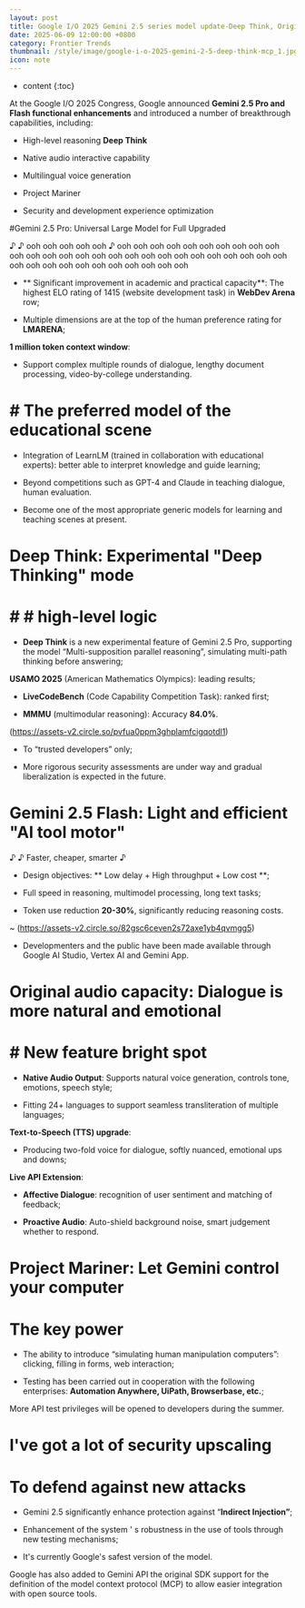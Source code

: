 ```yaml
---
layout: post
title: Google I/O 2025 Gemini 2.5 series model update-Deep Think, Original Audio Interactivity, Computer Operating Capability, Support to MCP...
date: 2025-06-09 12:00:00 +0800
category: Frontier Trends
thumbnail: /style/image/google-i-o-2025-gemini-2-5-deep-think-mcp_1.jpg
icon: note
---
```

* content
{:toc}

At the Google I/O 2025 Congress, Google announced **Gemini 2.5 Pro and Flash functional enhancements** and introduced a number of breakthrough capabilities, including:

- High-level reasoning **Deep Think**

- Native audio interactive capability

- Multilingual voice generation

- Project Mariner

- Security and development experience optimization

#Gemini 2.5 Pro: Universal Large Model for Full Upgraded

♪ ♪ ooh ooh ooh ooh ooh ♪ ooh ooh ooh ooh ooh ooh ooh ooh ooh ooh ooh ooh ooh ooh ooh ooh ooh ooh ooh ooh ooh ooh ooh ooh ooh ooh ooh ooh ooh ooh ooh ooh ooh ooh ooh ooh ooh ooh

- ** Significant improvement in academic and practical capacity**: The highest ELO rating of 1415 (website development task) in **WebDev Arena** row;

- Multiple dimensions are at the top of the human preference rating for **LMARENA**;

**1 million token context window**:

- Support complex multiple rounds of dialogue, lengthy document processing, video-by-college understanding.

# # The preferred model of the educational scene #

- Integration of LearnLM (trained in collaboration with educational experts): better able to interpret knowledge and guide learning;

- Beyond competitions such as GPT-4 and Claude in teaching dialogue, human evaluation.

- Become one of the most appropriate generic models for learning and teaching scenes at present.

# Deep Think: Experimental "Deep Thinking" mode

# # # high-level logic #

- **Deep Think** is a new experimental feature of Gemini 2.5 Pro, supporting the model “Multi-supposition parallel reasoning”, simulating multi-path thinking before answering;

**USAMO 2025** (American Mathematics Olympics): leading results;

- **LiveCodeBench** (Code Capability Competition Task): ranked first;

- **MMMU** (multimodular reasoning): Accuracy **84.0%**.

(https://assets-v2.circle.so/pvfua0ppm3ghplamfcigqotdl1)

- To “trusted developers” only;

- More rigorous security assessments are under way and gradual liberalization is expected in the future.

# Gemini 2.5 Flash: Light and efficient "AI tool motor"

♪ ♪ Faster, cheaper, smarter ♪

- Design objectives: ** Low delay + High throughput + Low cost **;

- Full speed in reasoning, multimodel processing, long text tasks;

- Token use reduction **20-30%**, significantly reducing reasoning costs.

~ (https://assets-v2.circle.so/82gsc6ceven2s72axe1yb4qvmgg5)

- Developmenters and the public have been made available through Google AI Studio, Vertex AI and Gemini App.

# Original audio capacity: Dialogue is more natural and emotional

# # New feature bright spot #

- **Native Audio Output**: Supports natural voice generation, controls tone, emotions, speech style;

- Fitting 24+ languages to support seamless transliteration of multiple languages;

**Text-to-Speech (TTS) upgrade**:

- Producing two-fold voice for dialogue, softly nuanced, emotional ups and downs;

**Live API Extension**:

- **Affective Dialogue**: recognition of user sentiment and matching of feedback;

- **Proactive Audio**: Auto-shield background noise, smart judgement whether to respond.

# Project Mariner: Let Gemini control your computer

# The key power #

- The ability to introduce “simulating human manipulation computers”: clicking, filling in forms, web interaction;

- Testing has been carried out in cooperation with the following enterprises: **Automation Anywhere, UiPath, Browserbase, etc.**;

More API test privileges will be opened to developers during the summer.

# I've got a lot of security upscaling

# To defend against new attacks #

- Gemini 2.5 significantly enhance protection against “**Indirect Injection”**;

- Enhancement of the system ' s robustness in the use of tools through new testing mechanisms;

- It's currently Google's safest version of the model.

Google has also added to Gemini API the original SDK support for the definition of the model context protocol (MCP) to allow easier integration with open source tools.